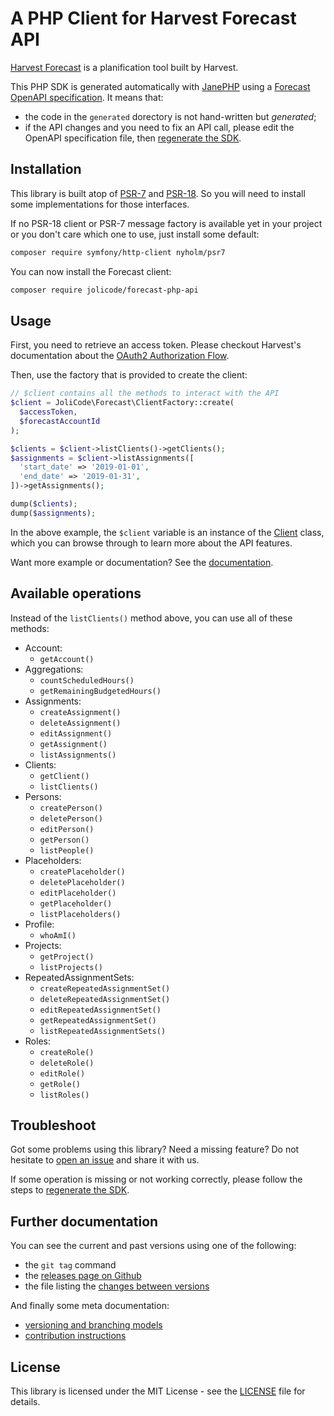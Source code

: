# A PHP Client for Harvest Forecast API

[Harvest Forecast](https://www.getharvest.com/forecast) is a planification tool built by Harvest.

This PHP SDK is generated automatically with [JanePHP](https://github.com/janephp/janephp) using a [Forecast OpenAPI specification](Resources/forecast-openapi.yaml). It means that:

 * the code in the `generated` dorectory is not hand-written but *generated*;
 * if the API changes and you need to fix an API call, please edit the OpenAPI specification file, then [regenerate the SDK](doc/updating-sdk.md).

## Installation

This library is built atop of [PSR-7](https://www.php-fig.org/psr/psr-7/) and
[PSR-18](https://www.php-fig.org/psr/psr-18/). So you will need to install some
implementations for those interfaces.

If no PSR-18 client or PSR-7 message factory is available yet in your project
or you don't care which one to use, just install some default:

```bash
composer require symfony/http-client nyholm/psr7
```

You can now install the Forecast client:

```bash
composer require jolicode/forecast-php-api
```

## Usage

First, you need to retrieve an access token. Please checkout Harvest's documentation about the [OAuth2 Authorization Flow](https://help.getharvest.com/api-v2/authentication-api/authentication/authentication/#for-server-side-applications).

Then, use the factory that is provided to create the client:

```php
// $client contains all the methods to interact with the API
$client = JoliCode\Forecast\ClientFactory::create(
  $accessToken,
  $forecastAccountId
);

$clients = $client->listClients()->getClients();
$assignments = $client->listAssignments([
  'start_date' => '2019-01-01',
  'end_date' => '2019-01-31',
])->getAssignments();

dump($clients);
dump($assignments);
```

In the above example, the `$client` variable is an instance of the [Client](./generated/Client.php) class, which you can browse through to learn more about the API features.

Want more example or documentation? See the [documentation](doc/index.md).

## Available operations

Instead of the `listClients()` method above, you can use all of these methods:

 * Account:
   * `getAccount()`
 * Aggregations:
   * `countScheduledHours()`
   * `getRemainingBudgetedHours()`
 * Assignments:
   * `createAssignment()`
   * `deleteAssignment()`
   * `editAssignment()`
   * `getAssignment()`
   * `listAssignments()`
 * Clients:
   * `getClient()`
   * `listClients()`
 * Persons:
   * `createPerson()`
   * `deletePerson()`
   * `editPerson()`
   * `getPerson()`
   * `listPeople()`
 * Placeholders:
   * `createPlaceholder()`
   * `deletePlaceholder()`
   * `editPlaceholder()`
   * `getPlaceholder()`
   * `listPlaceholders()`
 * Profile:
   * `whoAmI()`
 * Projects:
   * `getProject()`
   * `listProjects()`
 * RepeatedAssignmentSets:
   * `createRepeatedAssignmentSet()`
   * `deleteRepeatedAssignmentSet()`
   * `editRepeatedAssignmentSet()`
   * `getRepeatedAssignmentSet()`
   * `listRepeatedAssignmentSets()`
 * Roles:
   * `createRole()`
   * `deleteRole()`
   * `editRole()`
   * `getRole()`
   * `listRoles()`

## Troubleshoot

Got some problems using this library? Need a missing feature?
Do not hesitate to [open an issue](https://github.com/jolicode/forecast-php-api/issues)
and share it with us.

If some operation is missing or not working correctly, please follow the steps to [regenerate the SDK](doc/updating-sdk.md).

## Further documentation

You can see the current and past versions using one of the following:

* the `git tag` command
* the [releases page on Github](https://github.com/jolicode/forecast-php-api/releases)
* the file listing the [changes between versions](CHANGELOG.md)

And finally some meta documentation:

* [versioning and branching models](VERSIONING.md)
* [contribution instructions](CONTRIBUTING.md)

## License

This library is licensed under the MIT License - see the [LICENSE](LICENSE.md)
file for details.
